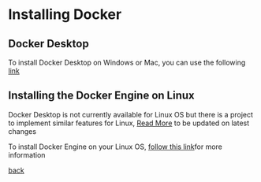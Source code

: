 # Installing Docker

## Docker Desktop
To install Docker Desktop on Windows or Mac, you can use the following [link](https://docs.docker.com/get-docker/)

## Installing the Docker Engine on Linux
Docker Desktop is not currently available for Linux OS but there is a project to implement similar features for Linux, [Read More](https://www.docker.com/blog/accelerating-new-features-in-docker-desktop/) to be updated on latest changes

To install Docker Engine on your Linux OS, [follow this link](https://docs.docker.com/engine/install/)for more information

[back](ReadMe.md)